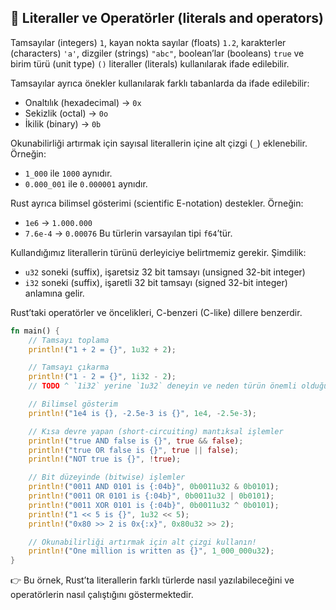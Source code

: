 ## 🔢 Literaller ve Operatörler (literals and operators)

Tamsayılar (integers) `1`, kayan nokta sayılar (floats) `1.2`, karakterler (characters) `'a'`, dizgiler (strings) `"abc"`, boolean’lar (booleans) `true` ve birim türü (unit type) `()` literaller (literals) kullanılarak ifade edilebilir.

Tamsayılar ayrıca önekler kullanılarak farklı tabanlarda da ifade edilebilir:

* Onaltılık (hexadecimal) → `0x`
* Sekizlik (octal) → `0o`
* İkilik (binary) → `0b`

Okunabilirliği artırmak için sayısal literallerin içine alt çizgi (`_`) eklenebilir. Örneğin:

* `1_000` ile `1000` aynıdır.
* `0.000_001` ile `0.000001` aynıdır.

Rust ayrıca bilimsel gösterimi (scientific E-notation) destekler. Örneğin:

* `1e6` → `1.000.000`
* `7.6e-4` → `0.00076`
  Bu türlerin varsayılan tipi `f64`’tür.

Kullandığımız literallerin türünü derleyiciye belirtmemiz gerekir. Şimdilik:

* `u32` soneki (suffix), işaretsiz 32 bit tamsayı (unsigned 32-bit integer)
* `i32` soneki (suffix), işaretli 32 bit tamsayı (signed 32-bit integer)
  anlamına gelir.

Rust’taki operatörler ve öncelikleri, C-benzeri (C-like) dillere benzerdir.

```rust
fn main() {
    // Tamsayı toplama
    println!("1 + 2 = {}", 1u32 + 2);

    // Tamsayı çıkarma
    println!("1 - 2 = {}", 1i32 - 2);
    // TODO ^ `1i32` yerine `1u32` deneyin ve neden türün önemli olduğunu görün

    // Bilimsel gösterim
    println!("1e4 is {}, -2.5e-3 is {}", 1e4, -2.5e-3);

    // Kısa devre yapan (short-circuiting) mantıksal işlemler
    println!("true AND false is {}", true && false);
    println!("true OR false is {}", true || false);
    println!("NOT true is {}", !true);

    // Bit düzeyinde (bitwise) işlemler
    println!("0011 AND 0101 is {:04b}", 0b0011u32 & 0b0101);
    println!("0011 OR 0101 is {:04b}", 0b0011u32 | 0b0101);
    println!("0011 XOR 0101 is {:04b}", 0b0011u32 ^ 0b0101);
    println!("1 << 5 is {}", 1u32 << 5);
    println!("0x80 >> 2 is 0x{:x}", 0x80u32 >> 2);

    // Okunabilirliği artırmak için alt çizgi kullanın!
    println!("One million is written as {}", 1_000_000u32);
}
```

👉 Bu örnek, Rust’ta literallerin farklı türlerde nasıl yazılabileceğini ve operatörlerin nasıl çalıştığını göstermektedir.

